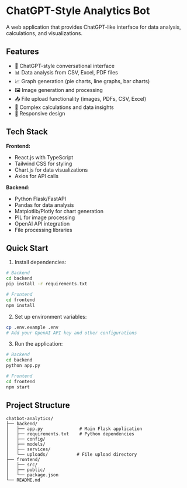 # ChatGPT-Style Analytics Bot

A web application that provides ChatGPT-like interface for data analysis, calculations, and visualizations.

## Features

- 💬 ChatGPT-style conversational interface
- 📊 Data analysis from CSV, Excel, PDF files
- 📈 Graph generation (pie charts, line graphs, bar charts)
- 🖼️ Image generation and processing
- 📤 File upload functionality (images, PDFs, CSV, Excel)
- 🧮 Complex calculations and data insights
- 📱 Responsive design

## Tech Stack

**Frontend:**
- React.js with TypeScript
- Tailwind CSS for styling
- Chart.js for data visualizations
- Axios for API calls

**Backend:**
- Python Flask/FastAPI
- Pandas for data analysis
- Matplotlib/Plotly for chart generation
- PIL for image processing
- OpenAI API integration
- File processing libraries

## Quick Start

1. Install dependencies:
```bash
# Backend
cd backend
pip install -r requirements.txt

# Frontend
cd frontend
npm install
```

2. Set up environment variables:
```bash
cp .env.example .env
# Add your OpenAI API key and other configurations
```

3. Run the application:
```bash
# Backend
cd backend
python app.py

# Frontend
cd frontend
npm start
```

## Project Structure

```
chatbot-analytics/
├── backend/
│   ├── app.py              # Main Flask application
│   ├── requirements.txt    # Python dependencies
│   ├── config/
│   ├── models/
│   ├── services/
│   └── uploads/           # File upload directory
├── frontend/
│   ├── src/
│   ├── public/
│   └── package.json
└── README.md
```
